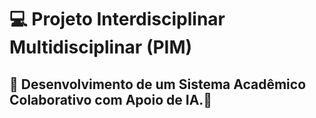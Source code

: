 # 💻 Projeto Interdisciplinar Multidisciplinar (PIM)

## 💾 Desenvolvimento de um Sistema Acadêmico Colaborativo com Apoio de IA.💾 











